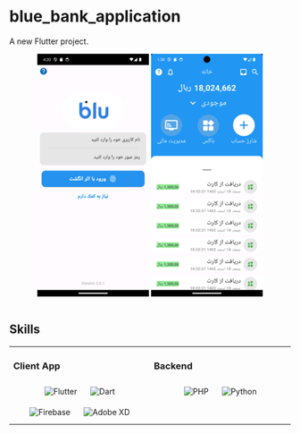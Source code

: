# blue_bank_application

A new Flutter project.

<!-- <img src="https://raw.githubusercontent.com/mahdiramazani/blue-bank-application/main/assets/images/readme.png" width="200"> -->

<div align="center">
<img src="https://raw.githubusercontent.com/mahdiramazani/blue-bank-application/main/assets/images/readme.png"align="center" width="200" />

<img src="https://raw.githubusercontent.com/mahdiramazani/blue-bank-application/main/assets/images/readme2.png" align="center" height="" width="200" />
</div>  
  
<br/>  

## Skills


<table><tr><td valign="top" width="33%">



### Client App  
<div align="center">  
<img style="margin: 10px" src="https://profilinator.rishav.dev/skills-assets/flutterio-icon.svg" alt="Flutter" height="50" />  
<img style="margin: 10px" src="https://profilinator.rishav.dev/skills-assets/dartlang-icon.svg" alt="Dart" height="50" />  
<img style="margin: 10px" src="https://profilinator.rishav.dev/skills-assets/firebase.png" alt="Firebase" height="50" />  
<img style="margin: 10px" src="https://profilinator.rishav.dev/skills-assets/adobexd.png" alt="Adobe XD" height="50" />  
</div>

</td><td valign="top" width="33%">



### Backend  
<div align="center">  
<img style="margin: 10px" src="https://profilinator.rishav.dev/skills-assets/php-original.svg" alt="PHP" height="50" />  
<img style="margin: 10px" src="https://profilinator.rishav.dev/skills-assets/python-original.svg" alt="Python" height="50" />  
</div>
 </table>  

<br/>  
